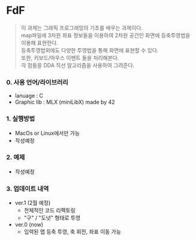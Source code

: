# FdF
> 이 과제는 그래픽 프로그래밍의 기초를 배우는 과제이다. <br>
> map파일에 3차원 좌표 정보들을 이용하여 2차원 공간인 화면에 등축투영법을 이용해 표현한다. <br>
> 등축투영법외에도 다양한 투영법을 통해 화면에 표현할 수 있다. <br>
> 또한, 키보드/마우스 이벤트 들을 처리해본다. <br>
> 각 점들을 DDA 직선 알고리즘을 사용하여 그려준다. <br>

### 0. 사용 언어/라이브러리
* lanuage : C
* Graphic lib : MLX (miniLibX) made by 42 
  
### 1. 실행방법
* MacOs or Linux에서만 가능
* 작성예정

### 2. 예제
* 작성예정

### 3. 업데이트 내역
* ver.1 (2월 예정)
  - 전체적인 코드 리펙토링
  - "구" / "도넛" 형태로 투영
* ver.0 (now)
  - 입력된 맵 등축 투영, 축 회전, 좌표 이동 가능
